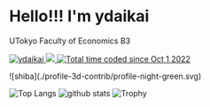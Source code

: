 # Hello!!! I'm ydaikai

UTokyo Faculty of Economics B3

<p align="left">
  <a href="https://github.com/inaridiy/inaridiy/">
    <img src="https://komarev.com/ghpvc/?username=ydaikai" alt="ydaikai" />
  </a>
  <a href="http://twitter.com/iammagnetts">
    <img height="20" src="https://img.shields.io/twitter/follow/iammagnetts?label=Twitter&logo=twitter&style=flat" />
  </a>
    <!--
  <a href="https://github.com/ydaikai">
    <img height="20" src="https://img.shields.io/github/followers/ydaikai?label=follow&logo=github&style=flat" />
    -->
  </a>
  <a href="https://wakatime.com/@e093a6d3-6b9e-401d-8ef0-2fd7035535cd"><img src="https://wakatime.com/badge/user/e093a6d3-6b9e-401d-8ef0-2fd7035535cd.svg" alt="Total time coded since Oct 1 2022" /></a>
</p>
![shiba](./profile-3d-contrib/profile-night-green.svg)

<p align="left">
    <img alt="Top Langs" height="150px" src="https://github-readme-stats.vercel.app/api/top-langs/?username=ydaikai&layout=compact&show_icons=true&theme=vue-dark" />
    <img alt="github stats" height="150px" src="https://github-readme-stats.vercel.app/api?username=ydaikai&theme=vue-dark&show_icons=true" />
<img alt="Trophy" src="https://github-profile-trophy.vercel.app/?username=ydaikai&theme=nord&column=7" />
</p>

<!--
<a href="https://www.buymeacoffee.com/gbraad" target="_blank"><img src="https://www.buymeacoffee.com/assets/img/custom_images/orange_img.png" alt="Buy Me A Coffee" style="height: 41px !important;width: 174px !important;box-shadow: 0px 3px 2px 0px rgba(190, 190, 190, 0.5) !important;-webkit-box-shadow: 0px 3px 2px 0px rgba(190, 190, 190, 0.5) !important;" ></a>
-->
